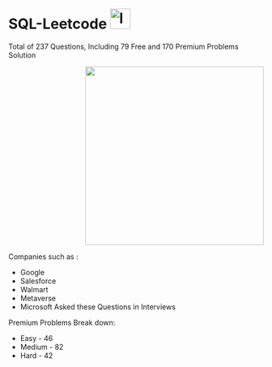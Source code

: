 # SQL-Leetcode <a href="https://leetcode.com/" target="_blank" rel="noopener"> <img src="https://leetcode.com/static/images/LeetCode_logo_rvs.png" alt="leetcode" width="40" height="40"/> </a>
Total of 237 Questions, Including 79 Free and 170 Premium Problems Solution
<div align = "right">
 <img src = "https://institute.careerguide.com/wp-content/uploads/2020/09/interviewp_dribbble.gif" style="width: 22rem;" />
 </div>
 
Companies such as :
* Google
* Salesforce
* Walmart
* Metaverse
* Microsoft
Asked these Questions in Interviews


Premium Problems Break down:
* Easy - 46
* Medium - 82
* Hard - 42
